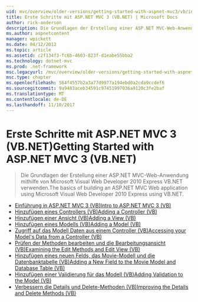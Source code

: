 ```yaml
---
uid: mvc/overview/older-versions/getting-started-with-aspnet-mvc3/vb/index
title: Erste Schritte mit ASP.NET MVC 3 (VB.NET) | Microsoft Docs
author: rick-anderson
description: Die Grundlagen der Erstellung einer ASP.NET MVC-Web-Anwendung mithilfe von Microsoft Visual Web Developer 2010 Express VB.NET verwenden.
ms.author: aspnetcontent
manager: wpickett
ms.date: 04/12/2012
ms.topic: article
ms.assetid: c2f134f3-fc6b-4603-823f-d1eabe55bba2
ms.technology: dotnet-mvc
ms.prod: .net-framework
msc.legacyurl: /mvc/overview/older-versions/getting-started-with-aspnet-mvc3/vb
msc.type: chapter
ms.openlocfilehash: 564f4557b2a3a77d9977a194ebd0a2cda9ccdef6
ms.sourcegitcommit: 9a9483aceb34591c97451997036a9120c3fe2baf
ms.translationtype: MT
ms.contentlocale: de-DE
ms.lasthandoff: 11/10/2017
---
```

<a name="getting-started-with-aspnet-mvc-3-vbnet"></a><span data-ttu-id="2043a-103">Erste Schritte mit ASP.NET MVC 3 (VB.NET)</span><span class="sxs-lookup"><span data-stu-id="2043a-103">Getting Started with ASP.NET MVC 3 (VB.NET)</span></span>
====================
> <span data-ttu-id="2043a-104">Die Grundlagen der Erstellung einer ASP.NET MVC-Web-Anwendung mithilfe von Microsoft Visual Web Developer 2010 Express VB.NET verwenden.</span><span class="sxs-lookup"><span data-stu-id="2043a-104">The basics of building an ASP.NET MVC Web application using Microsoft Visual Web Developer 2010 Express using VB.NET.</span></span>


- [<span data-ttu-id="2043a-105">Einführung in ASP.NET MVC 3 (VB)</span><span class="sxs-lookup"><span data-stu-id="2043a-105">Intro to ASP.NET MVC 3 (VB)</span></span>](intro-to-aspnet-mvc-3.md)
- [<span data-ttu-id="2043a-106">Hinzufügen eines Controllers (VB)</span><span class="sxs-lookup"><span data-stu-id="2043a-106">Adding a Controller (VB)</span></span>](adding-a-controller.md)
- [<span data-ttu-id="2043a-107">Hinzufügen einer Ansicht (VB)</span><span class="sxs-lookup"><span data-stu-id="2043a-107">Adding a View (VB)</span></span>](adding-a-view.md)
- [<span data-ttu-id="2043a-108">Hinzufügen eines Modells (VB)</span><span class="sxs-lookup"><span data-stu-id="2043a-108">Adding a Model (VB)</span></span>](adding-a-model.md)
- [<span data-ttu-id="2043a-109">Zugriff auf das Modell Daten aus einem Controller (VB)</span><span class="sxs-lookup"><span data-stu-id="2043a-109">Accessing your Model's Data from a Controller (VB)</span></span>](accessing-your-models-data-from-a-controller.md)
- [<span data-ttu-id="2043a-110">Prüfen der Methoden bearbeiten und die Bearbeitungsansicht (VB)</span><span class="sxs-lookup"><span data-stu-id="2043a-110">Examining the Edit Methods and Edit View (VB)</span></span>](examining-the-edit-methods-and-edit-view.md)
- [<span data-ttu-id="2043a-111">Hinzufügen eines neuen Felds, das Movie-Modell und die Datenbanktabelle (VB)</span><span class="sxs-lookup"><span data-stu-id="2043a-111">Adding a New Field to the Movie Model and Database Table (VB)</span></span>](adding-a-new-field.md)
- [<span data-ttu-id="2043a-112">Hinzufügen einer Validierung für das Modell (VB)</span><span class="sxs-lookup"><span data-stu-id="2043a-112">Adding Validation to the Model (VB)</span></span>](adding-validation-to-the-model.md)
- [<span data-ttu-id="2043a-113">Verbessern die Details und Delete-Methoden (VB)</span><span class="sxs-lookup"><span data-stu-id="2043a-113">Improving the Details and Delete Methods (VB)</span></span>](improving-the-details-and-delete-methods.md)
